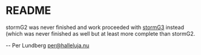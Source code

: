 # README

stormG2 was never finished and work proceeded with [stormG3](https://github.com/chaos4ever/stormG3) instead (which was
never finished as well but at least more complete than stormG2.

-- Per Lundberg <per@halleluja.nu>
